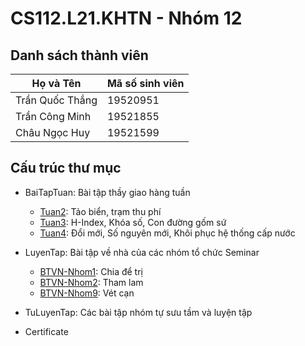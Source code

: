 # CS112.L21.KHTN - Nhóm 12

## Danh sách thành viên

| Họ và Tên       | Mã số sinh viên |
| --------------- | --------------- |
| Trần Quốc Thắng | 19520951        |
| Trần Công Minh  | 19521855        |
| Châu Ngọc Huy   | 19521599        |

## Cấu trúc thư mục

- BaiTapTuan: Bài tập thầy giao hàng tuần
  - [Tuan2](https://github.com/doragon-92/CS112.L21.KHTN_N12/tree/master/BaiTapTuan/Tuan2): Tảo biển, trạm thu phí
  - [Tuan3](https://github.com/doragon-92/CS112.L21.KHTN_N12/tree/master/BaiTapTuan/Tuan3): H-Index, Khóa số, Con đường gốm sứ
  - [Tuan4](https://github.com/doragon-92/CS112.L21.KHTN_N12/tree/master/BaiTapTuan/Tuan4): Đổi mới, Số nguyên mới, Khôi phục hệ thống cấp nước

- LuyenTap: Bài tập về nhà của các nhóm tổ chức Seminar
  - [BTVN-Nhom1](https://github.com/doragon-92/CS112.L21.KHTN_N12/tree/master/LuyenTap/BTVN-Nhom1): Chia để trị
  - [BTVN-Nhom2](https://github.com/doragon-92/CS112.L21.KHTN_N12/tree/master/LuyenTap/BTVN-Nhom2): Tham lam
  - [BTVN-Nhom9](https://github.com/doragon-92/CS112.L21.KHTN_N12/tree/master/LuyenTap/BTVN-Nhom9): Vét cạn

- TuLuyenTap: Các bài tập nhóm tự sưu tầm và luyện tập

- Certificate
